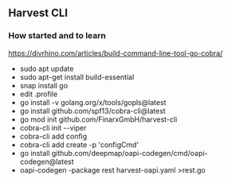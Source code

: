 ## Harvest CLI



### How started and to learn
https://divrhino.com/articles/build-command-line-tool-go-cobra/

* sudo apt update
* sudo apt-get install build-essential
* snap install go
* edit .profile
* go install -v golang.org/x/tools/gopls@latest
* go install github.com/spf13/cobra-cli@latest
* go mod init github.com/FinarxGmbH/harvest-cli
* cobra-cli init --viper
* cobra-cli add config
* cobra-cli add create -p 'configCmd'
* go install github.com/deepmap/oapi-codegen/cmd/oapi-codegen@latest
* oapi-codegen -package rest harvest-oapi.yaml >rest.go
